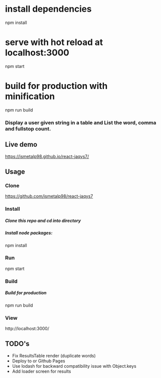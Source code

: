 # install dependencies
npm install

# serve with hot reload at localhost:3000
npm start

# build for production with minification
npm run build

### Display a user given string in a table and List the word, comma and fullstop count.

## Live demo
https://ismetalp98.github.io/react-jaqys7/

## Usage

### Clone

https://github.com/ismetalp98/react-jaqys7

### Install

##### Clone this repo and cd into directory

##### Install node packages:
npm install


### Run

npm start


### Build
##### Build for production

npm run build


### View

http://localhost:3000/

## TODO's

* Fix ResultsTable render (duplicate words)
* Deploy to or Github Pages
* Use lodash for backward compatibility issue with Object.keys  
* Add loader screen for results

